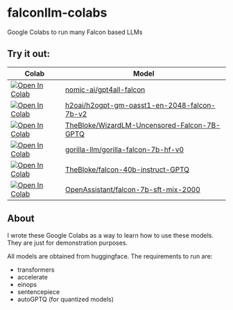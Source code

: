 # falconllm-colabs

Google Colabs to run many Falcon based LLMs


## Try it out:

| Colab | Model |
| --- | --- |
| [![Open In Colab](https://colab.research.google.com/assets/colab-badge.svg)](https://colab.research.google.com/github/lucianosb/falconllm-colabs/blob/main/notebooks/nomic_ai_gpt4all_falcon.ipynb) | [nomic-ai/gpt4all-falcon](https://huggingface.co/nomic-ai/gpt4all-falcon) |
| [![Open In Colab](https://colab.research.google.com/assets/colab-badge.svg)](https://colab.research.google.com/github/lucianosb/falconllm-colabs/blob/main/notebooks/h2oGPT.ipynb) | [h2oai/h2ogpt-gm-oasst1-en-2048-falcon-7b-v2](https://huggingface.co/h2oai/h2ogpt-gm-oasst1-en-2048-falcon-7b-v2) | 
| [![Open In Colab](https://colab.research.google.com/assets/colab-badge.svg)](https://colab.research.google.com/github/lucianosb/falconllm-colabs/blob/main/notebooks/TheBloke_WizardLM_Uncensored_Falcon_7B_GPTQ.ipynb) | [TheBloke/WizardLM-Uncensored-Falcon-7B-GPTQ](https://huggingface.co/TheBloke/WizardLM-Uncensored-Falcon-7B-GPTQ) | 
| [![Open In Colab](https://colab.research.google.com/assets/colab-badge.svg)](https://colab.research.google.com/github/lucianosb/falconllm-colabs/blob/main/notebooks/gorilla_llm_gorilla_falcon_7b_hf_v0.ipynb) | [gorilla-llm/gorilla-falcon-7b-hf-v0](h2oai/h2ogpt-gm-oasst1-en-2048-falcon-7b-v2) | 
| [![Open In Colab](https://colab.research.google.com/assets/colab-badge.svg)](https://colab.research.google.com/github/lucianosb/falconllm-colabs/blob/main/notebooks/TheBloke_falcon_40b_instruct_GPTQ.ipynb) | [TheBloke/falcon-40b-instruct-GPTQ](https://huggingface.co/TheBloke/falcon-40b-instruct-GPTQ) | 
| [![Open In Colab](https://colab.research.google.com/assets/colab-badge.svg)](https://colab.research.google.com/github/lucianosb/falconllm-colabs/blob/main/notebooks/OpenAssistant_falcon_7b_sft_mix_2000.ipynb) | [OpenAssistant/falcon-7b-sft-mix-2000](https://huggingface.co/OpenAssistant/falcon-7b-sft-mix-2000) | 


## About 

I wrote these Google Colabs as a way to learn how to use these models. They are just for demonstration purposes.

All models are obtained from huggingface. The requirements to run are:

- transformers 
- accelerate 
- einops 
- sentencepiece
- autoGPTQ (for quantized models)
